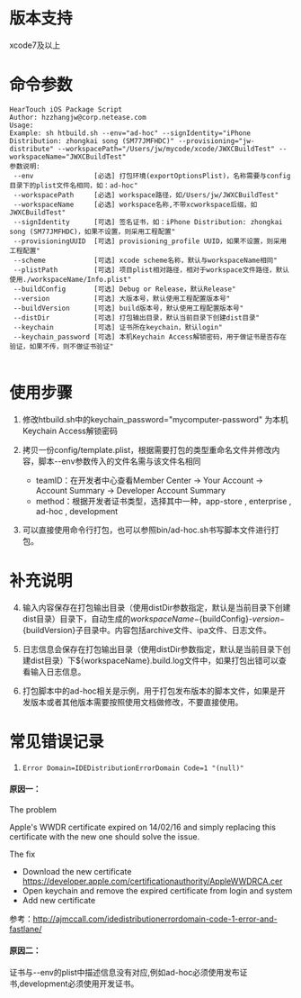 # 版本支持

xcode7及以上


# 命令参数
```
HearTouch iOS Package Script
Author: hzzhangjw@corp.netease.com
Usage:
Example: sh htbuild.sh --env="ad-hoc" --signIdentity="iPhone Distribution: zhongkai song (SM77JMFHDC)" --provisioning="jw-distribute" --workspacePath="/Users/jw/mycode/xcode/JWXCBuildTest" --workspaceName="JWXCBuildTest"
参数说明:
 --env               [必选] 打包环境(exportOptionsPlist)，名称需要与config目录下的plist文件名相同，如：ad-hoc" 
 --workspacePath     [必选] workspace路径，如/Users/jw/JWXCBuildTest"
 --workspaceName     [必选] workspace名称,不带xcworkspace后缀，如JWXCBuildTest"
 --signIdentity      [可选] 签名证书，如：iPhone Distribution: zhongkai song (SM77JMFHDC)，如果不设置，则采用工程配置"
 --provisioningUUID  [可选] provisioning_profile UUID，如果不设置，则采用工程配置"
 --scheme            [可选] xcode scheme名称，默认与workspaceName相同"
 --plistPath         [可选] 项目plist相对路径，相对于workspace文件路径，默认使用./workspaceName/Info.plist"
 --buildConfig       [可选] Debug or Release，默认Release"
 --version           [可选] 大版本号，默认使用工程配置版本号"
 --buildVersion      [可选] build版本号，默认使用工程配置版本号"
 --distDir           [可选] 打包输出目录，默认当前目录下创建dist目录"
 --keychain          [可选] 证书所在keychain，默认login"
 --keychain_password [可选] 本机Keychain Access解锁密码，用于做证书是否存在验证，如果不传，则不做证书验证"
  
```

# 使用步骤

1. 修改htbuild.sh中的keychain_password="mycomputer-password" 为本机Keychain Access解锁密码
2. 拷贝一份config/template.plist，根据需要打包的类型重命名文件并修改内容，脚本--env参数传入的文件名需与该文件名相同

	* teamID：在开发者中心查看Member Center -> Your Account -> Account Summary -> Developer Account Summary
	* method：根据开发者证书类型，选择其中一种，app-store , enterprise , ad-hoc , development
	
3. 可以直接使用命令行打包，也可以参照bin/ad-hoc.sh书写脚本文件进行打包。

# 补充说明 
4. 输入内容保存在打包输出目录（使用distDir参数指定，默认是当前目录下创建dist目录）目录下，自动生成的${workspaceName}-${buildConfig}-${version}-${buildVersion}子目录中。内容包括archive文件、ipa文件、日志文件。
4. 日志信息会保存在打包输出目录（使用distDir参数指定，默认是当前目录下创建dist目录）下${workspaceName}.build.log文件中，如果打包出错可以查看输入日志信息。


4. 打包脚本中的ad-hoc相关是示例，用于打包发布版本的脚本文件，如果是开发版本或者其他版本需要按照使用文档做修改，不要直接使用。

# 常见错误记录

1. `Error Domain=IDEDistributionErrorDomain Code=1 "(null)"`
 
#### 原因一：
 
The problem
 
Apple's WWDR certificate expired on 14/02/16 and simply replacing this certificate with the new one should solve the issue.

The fix

* Download the new certificate https://developer.apple.com/certificationauthority/AppleWWDRCA.cer
* Open keychain and remove the expired certificate from login and system
* Add new certificate

 参考：http://ajmccall.com/idedistributionerrordomain-code-1-error-and-fastlane/
 
#### 原因二：
 
 证书与--env的plist中描述信息没有对应,例如ad-hoc必须使用发布证书,development必须使用开发证书。